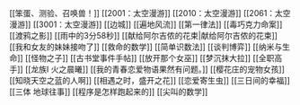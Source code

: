
[[笨蛋、测验、召唤兽！]]
[[2001：太空漫游]]
[[2010：太空漫游]]
[[2061：太空漫游]]
[[3001：太空漫游]]
[[边城]]
[[遍地风流]]
[[第一律法]]
[[毒巧克力命案]]
[[渡鸦之影]]
[[雨中的3分58秒]]
[[献给阿尔吉侬的花束|献给阿尔吉侬的花束]]
[[我和女友的妹妹接吻了]]
[[救命的数学]]
[[简单识数法]]
[[谈判博弈]]
[[纳米与生命]]
[[怪物之子]]
[[古书堂事件手帖]]
[[放开那个女巫]]
[[梦沉抹大拉]]
[[全职高手]]
[[龙族I 火之晨曦]]
[[我的青春恋爱物语果然有问题。]]
[[樱花庄的宠物女孩]]
[[知晓天空之蓝的人啊]]
[[相遇之时，盛开之花]]
[[恋爱寄生虫]]
[[三日间的幸福]]
[[三体 地球往事]]
[[程序是怎样跑起来的]]
[[尖叫的数学]]






